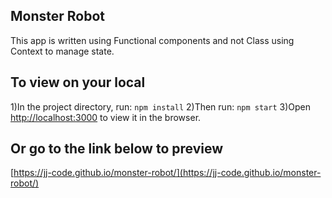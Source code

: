 ## Monster Robot

This app is written using Functional components and not Class using Context to manage state.

## To view on your local

1)In the project directory, run: `npm install`
2)Then run: `npm start`
3)Open [http://localhost:3000](http://localhost:3000) to view it in the browser.

## Or go to the link below to preview

[https://jj-code.github.io/monster-robot/](https://jj-code.github.io/monster-robot/)
